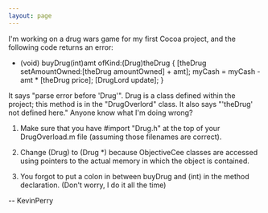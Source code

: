 ```yaml
---
layout: page
---
```


I'm working on a drug wars game for my first Cocoa project, and the following code returns an error:

    
- (void) buyDrug(int)amt ofKind:(Drug)theDrug
{
  [theDrug setAmountOwned:[theDrug amountOwned] + amt];
  myCash = myCash - amt * [theDrug price];
  [DrugLord update];
}

It says "parse error before 'Drug'". Drug is a class defined within the project; this method is in the "DrugOverlord" class.  It also says "'theDrug' not defined here." Anyone know what I'm doing wrong?

1. Make sure that you have #import "Drug.h" at the top of your DrugOverload.m file (assuming those filenames are correct).

2. Change (Drug) to (Drug *) because ObjectiveCee classes are accessed using pointers to the actual memory in which the object is contained.

3. You forgot to put a colon in between buyDrug and (int) in the method declaration. (Don't worry, I do it all the time)

-- KevinPerry
